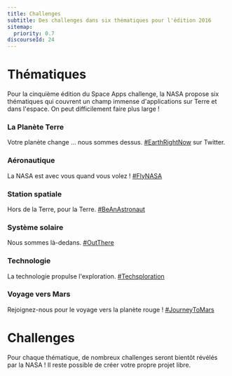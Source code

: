 ```yaml
---
title: Challenges
subtitle: Des challenges dans six thématiques pour l'édition 2016
sitemap:
  priority: 0.7
discourseId: 24
---
```


# Thématiques

Pour la cinquième édition du Space Apps challenge, la NASA propose six thématiques qui couvrent un champ immense d'applications sur Terre et dans l'espace. On peut difficilement faire plus large !

### La Planète Terre

Votre planète change ... nous sommes dessus. [#EarthRightNow](https://twitter.com/hashtag/EarthRightNow) sur Twitter.

### Aéronautique

La NASA est avec vous quand vous volez ! [#FlyNASA](https://twitter.com/hashtag/FlyNASA)

### Station spatiale

Hors de la Terre, pour la Terre. [#BeAnAstronaut](https://twitter.com/hashtag/BeAnAstronaut)

### Système solaire

Nous sommes là-dedans. [#OutThere](https://twitter.com/hashtag/OutThere)

### Technologie

La technologie propulse l'exploration. [#Techsploration](https://twitter.com/hashtag/Techsploration)

### Voyage vers Mars

Rejoignez-nous pour le voyage vers la planète rouge ! [#JourneyToMars](https://twitter.com/hashtag/JourneyToMars)


# Challenges

Pour chaque thématique, de nombreux challenges seront bientôt révélés par la NASA !
Il reste possible de créer votre propre projet libre.
